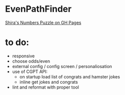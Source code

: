 # EvenPathFinder

[Shira's Numbers Puzzle on GH Pages](https://oferguez.github.io/EvenPathFinder/)

# to do:

* responsive
* choose odds/even
* external config / config screen / personaliosation 
* use of CGPT API:
  - on startup load list of congrats and hamster jokes
  - inline get jokes and congrats
* lint and reformat with proper tool